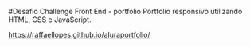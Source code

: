 #Desafio Challenge Front End - portfolio
Portfolio responsivo utilizando HTML, CSS e JavaScript.

https://raffaellopes.github.io/aluraportfolio/




